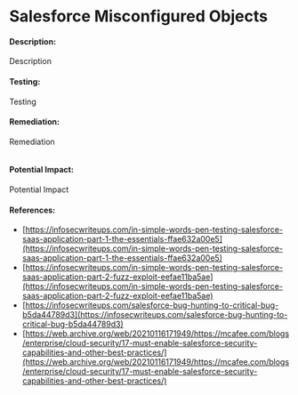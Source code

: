# Salesforce Misconfigured Objects

#### Description:

Description

#### Testing:

Testing

#### Remediation:

Remediation

<figure><img src="../../.gitbook/assets/salesforce/0.png" alt=""><figcaption></figcaption></figure>


#### Potential Impact:

Potential Impact

#### References:

* [https://infosecwriteups.com/in-simple-words-pen-testing-salesforce-saas-application-part-1-the-essentials-ffae632a00e5](https://infosecwriteups.com/in-simple-words-pen-testing-salesforce-saas-application-part-1-the-essentials-ffae632a00e5)
* [https://infosecwriteups.com/in-simple-words-pen-testing-salesforce-saas-application-part-2-fuzz-exploit-eefae11ba5ae](https://infosecwriteups.com/in-simple-words-pen-testing-salesforce-saas-application-part-2-fuzz-exploit-eefae11ba5ae)
* [https://infosecwriteups.com/salesforce-bug-hunting-to-critical-bug-b5da44789d3](https://infosecwriteups.com/salesforce-bug-hunting-to-critical-bug-b5da44789d3)
* [https://web.archive.org/web/20210116171949/https://mcafee.com/blogs/enterprise/cloud-security/17-must-enable-salesforce-security-capabilities-and-other-best-practices/](https://web.archive.org/web/20210116171949/https://mcafee.com/blogs/enterprise/cloud-security/17-must-enable-salesforce-security-capabilities-and-other-best-practices/)
